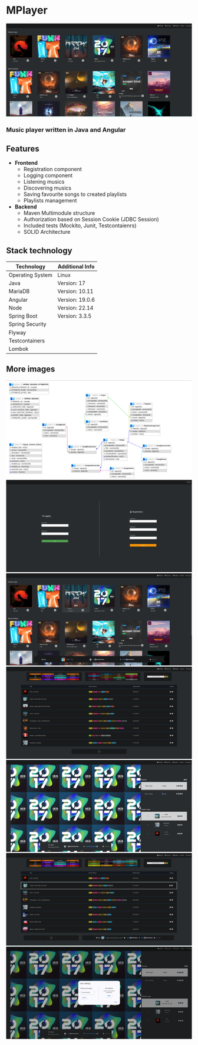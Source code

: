 # MPlayer

![alt text](images/02.png)
<h3>Music player written in Java and Angular</h3>

## Features
- <b>Frontend</b>
  - Registration component
  - Logging component
  - Listening musics
  - Discovering musics
  - Saving favourite songs to created playlists
  - Playlists management
- <b>Backend</b>
  - Maven Multimodule structure
  - Authorization based on Session Cookie (JDBC Session)
  - Included tests (Mockito, Junit, Testcontaienrs)
  - SOLID Architecture
 
## Stack technology
| Technology       | Additional Info |
| -----------------| --------------- |
| Operating System | Linux           |
| Java             | Version: 17     |
| MariaDB          | Version: 10.11  |
| Angular          | Version: 19.0.6 |
| Node             | Version: 22.14  |
| Spring Boot      | Version: 3.3.5  |
| Spring Security  |                 |
| Flyway           |                 |
| Testcontainers   |                 |
| Lombok           |                 |

## More images
![alt text](images/08.png)
![alt text](images/01.png)
![alt text](images/03.png)
![alt text](images/04.png)
![alt text](images/06.png)
![alt text](images/05.png)
![alt text](images/07.png)
